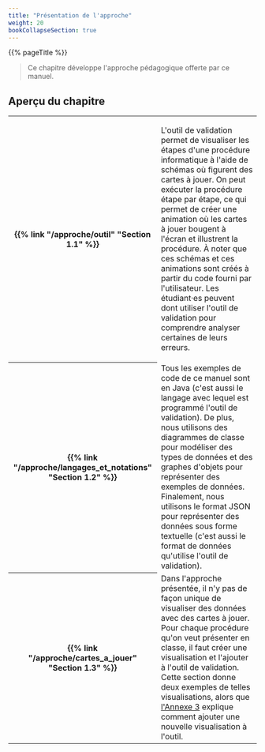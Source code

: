 ```yaml
---
title: "Présentation de l'approche"
weight: 20
bookCollapseSection: true
---
```


{{% pageTitle %}}

> Ce chapitre développe l'approche pédagogique offerte par ce manuel.


<h2>Aperçu du chapitre</h2>

<table>


<tr>
<th>
{{% link "/approche/outil" "Section 1.1" %}}
</th>

<td> 

L'outil de validation permet de visualiser les étapes d'une procédure
informatique à l'aide de schémas où figurent des cartes à jouer.  On peut
exécuter la procédure étape par étape, ce qui permet de créer une animation où
les cartes à jouer bougent à l'écran et illustrent la procédure.  À noter que ces
schémas et ces animations sont créés à partir du code fourni par l'utilisateur.
Les étudiant·es peuvent dont utiliser l'outil de validation pour comprendre
analyser certaines de leurs erreurs.  

</td>

</tr>

<tr>
<th>
{{% link "/approche/langages_et_notations" "Section 1.2" %}}
</th>

<td>
Tous les exemples de code de ce manuel sont en Java (c'est aussi le langage avec lequel est programmé l'outil de validation).
De plus, nous utilisons des diagrammes de classe pour modéliser des types de données
et des graphes d'objets pour représenter des exemples de données.
Finalement, nous utilisons le format JSON pour représenter des données sous forme textuelle (c'est aussi le format de données qu'utilise l'outil de validation).
</td>
</tr>

<tr>
<th>
{{% link "/approche/cartes_a_jouer" "Section 1.3" %}}
</th>

<td>
Dans l'approche présentée, il n'y pas de façon unique de visualiser des données avec des cartes à jouer.
Pour chaque procédure qu'on veut présenter en classe, il faut créer une visualisation et l'ajouter à l'outil de validation.
Cette section donne deux exemples de telles visualisations, alors que <a href="/annexe_programmer_exemple">l'Annexe 3</a> explique comment ajouter une nouvelle visualisation à l'outil.
</td>
</tr>

</table>
